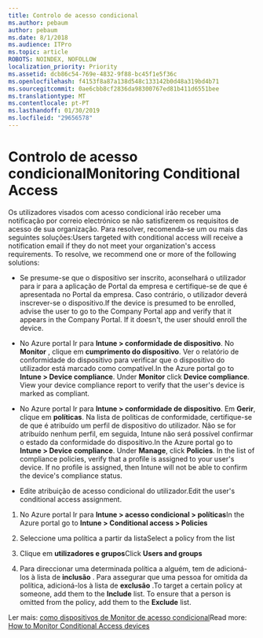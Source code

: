 ```yaml
---
title: Controlo de acesso condicional
ms.author: pebaum
author: pebaum
ms.date: 8/1/2018
ms.audience: ITPro
ms.topic: article
ROBOTS: NOINDEX, NOFOLLOW
localization_priority: Priority
ms.assetid: dcb86c54-769e-4832-9f88-bc45f1e5f36c
ms.openlocfilehash: f4153f8a87a138d548c133142b0d48a319bd4b71
ms.sourcegitcommit: 0ae6cbb8cf2836da98300767ed81b411d6551bee
ms.translationtype: MT
ms.contentlocale: pt-PT
ms.lasthandoff: 01/30/2019
ms.locfileid: "29656578"
---
```

# <a name="monitoring-conditional-access"></a><span data-ttu-id="32748-102">Controlo de acesso condicional</span><span class="sxs-lookup"><span data-stu-id="32748-102">Monitoring Conditional Access</span></span>

<span data-ttu-id="32748-p101">Os utilizadores visados com acesso condicional irão receber uma notificação por correio electrónico se não satisfizerem os requisitos de acesso de sua organização. Para resolver, recomenda-se um ou mais das seguintes soluções:</span><span class="sxs-lookup"><span data-stu-id="32748-p101">Users targeted with conditional access will receive a notification email if they do not meet your organization's access requirements. To resolve, we recommend one or more of the following solutions:</span></span>
  
- <span data-ttu-id="32748-p102">Se presume-se que o dispositivo ser inscrito, aconselhará o utilizador para ir para a aplicação de Portal da empresa e certifique-se de que é apresentada no Portal da empresa. Caso contrário, o utilizador deverá inscrever-se o dispositivo.</span><span class="sxs-lookup"><span data-stu-id="32748-p102">If the device is presumed to be enrolled, advise the user to go to the Company Portal app and verify that it appears in the Company Portal. If it doesn't, the user should enroll the device.</span></span>
    
- <span data-ttu-id="32748-p103">No Azure portal Ir para **Intune \> conformidade de dispositivo**. No **Monitor** , clique em **cumprimento do dispositivo**. Ver o relatório de conformidade do dispositivo para verificar que o dispositivo do utilizador está marcado como compatível.</span><span class="sxs-lookup"><span data-stu-id="32748-p103">In the Azure portal go to **Intune \> Device compliance**. Under **Monitor** click **Device compliance**. View your device compliance report to verify that the user's device is marked as compliant.</span></span> 
    
- <span data-ttu-id="32748-p104">No Azure portal Ir para **Intune \> conformidade de dispositivo**. Em **Gerir**, clique em **políticas**. Na lista de políticas de conformidade, certifique-se de que é atribuído um perfil de dispositivo do utilizador. Não se for atribuído nenhum perfil, em seguida, Intune não será possível confirmar o estado da conformidade do dispositivo.</span><span class="sxs-lookup"><span data-stu-id="32748-p104">In the Azure portal go to **Intune \> Device compliance**. Under **Manage**, click **Policies**. In the list of compliance policies, verify that a profile is assigned to your user's device. If no profile is assigned, then Intune will not be able to confirm the device's compliance status.</span></span> 
    
- <span data-ttu-id="32748-114">Edite atribuição de acesso condicional do utilizador.</span><span class="sxs-lookup"><span data-stu-id="32748-114">Edit the user's conditional access assignment.</span></span>
    
1. <span data-ttu-id="32748-115">No Azure portal Ir para **Intune \> acesso condicional \> políticas**</span><span class="sxs-lookup"><span data-stu-id="32748-115">In the Azure portal go to **Intune \> Conditional access \> Policies**</span></span>
    
2. <span data-ttu-id="32748-116">Seleccione uma política a partir da lista</span><span class="sxs-lookup"><span data-stu-id="32748-116">Select a policy from the list</span></span>
    
3. <span data-ttu-id="32748-117">Clique em **utilizadores e grupos**</span><span class="sxs-lookup"><span data-stu-id="32748-117">Click **Users and groups**</span></span>
    
4. <span data-ttu-id="32748-p105">Para direccionar uma determinada política a alguém, tem de adicioná-los à lista de **inclusão** . Para assegurar que uma pessoa for omitida da política, adicioná-los à lista de **exclusão** .</span><span class="sxs-lookup"><span data-stu-id="32748-p105">To target a certain policy at someone, add them to the **Include** list. To ensure that a person is omitted from the policy, add them to the **Exclude** list.</span></span> 
    
<span data-ttu-id="32748-120">Ler mais: [como dispositivos de Monitor de acesso condicional](https://docs.microsoft.com/intune/conditional-access-exchange-monitor)</span><span class="sxs-lookup"><span data-stu-id="32748-120">Read more: [How to Monitor Conditional Access devices](https://docs.microsoft.com/intune/conditional-access-exchange-monitor)</span></span>
  


